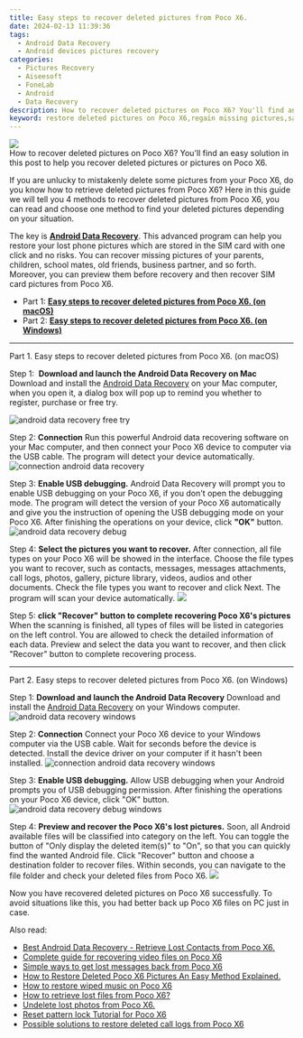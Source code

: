 ```yaml
---
title: Easy steps to recover deleted pictures from Poco X6.
date: 2024-02-13 11:39:36
tags: 
  - Android Data Recovery
  - Android devices pictures recovery
categories: 
  - Pictures Recovery
  - Aiseesoft
  - FoneLab
  - Android
  - Data Recovery
description: How to recover deleted pictures on Poco X6? You'll find an easy solution in this post to help you recover deleted pictures or pictures on Poco X6.
keyword: restore deleted pictures on Poco X6,regain missing pictures,save erased pictures from Poco X6,recover lost pictures from Poco X6,android pictures retrieval,undelete pictures from Poco X6,how to recover pictures in Poco X6,how do i recover pictures on Poco X6,how can i find my deleted pictures Poco X6,my pictures deleted from Poco X6 how to undo pictures,Poco X6 pictures recovery,how to recover pictures on Poco X6
---
```


<img src="https://img0mobiles.techidaily.com/images/best-assets/devices/poco/poco-x6/1.jpg" class="atpl-imgstyle"  />

<div class="atpl-content atpl-for-fonelab-android recover-pictures">

<div class="atpl-post-description-part-1">
How to recover deleted pictures on Poco X6? You'll find an easy solution in this post to help you recover deleted pictures or pictures on Poco X6.
</div>

<div class="atpl-post-description-part-2">
<div class="tpl-content-sub-paragraph-content">
  <p>
    If you are unlucky to mistakenly delete some pictures from your Poco X6, do you know how to retrieve deleted pictures from Poco X6? Here in this guide we will tell you 4 methods to recover deleted pictures from Poco X6, you can read and choose one method to find your deleted pictures depending on your situation.
  </p>
</div>
</div>

<div class="atpl-post-description-part-3">
<div class="tpl-content-sub-paragraph-normal">
    <p>
        The key is <a href="https://tools.techidaily.com/aiseesoft-android-data-recovery/" target="_blank" rel="noopener"><strong>Android Data Recovery</strong></a>. This advanced program can help you restore your lost phone pictures which are stored in the SIM card with one click and no risks. You can recover missing pictures of your parents, children, school mates, old friends, business partner, and so forth. Moreover, you can preview them before recovery and then recover SIM card pictures from Poco X6.
    </p>
</div>
</div>

<ul>
  <li>Part 1: <strong><a href="#p1"> Easy steps to recover deleted pictures from Poco X6.  (on macOS)</a></strong></li>
  <li>Part 2: <strong><a href="#p2"> Easy steps to recover deleted pictures from Poco X6.  (on Windows)</a></strong></li>
</ul>



<!-- Part 1 -->
<a id="p1" name="p1" ></a><hr>

<div>
  <span class="atpl-step-part-style">Part 1. Easy steps to recover deleted pictures from Poco X6. (on macOS)</span>
</div>  

<span class="atpl-stepstyle-a"><span>Step 1: </span></span> <strong>Download and launch the Android Data Recovery on Mac</strong>
Download and install the <a href="https://tools.techidaily.com/aiseesoft-android-data-recovery/" target="_blank" rel="noopener">Android Data Recovery</a> on your Mac computer, when you open it, a dialog box will pop up to remind you whether to register, purchase or free try.

<img src="https://tools.techidaily.com/images/apps/aiseesoft/android-data-recovery/mac-free-try.png" class="atpl-imgstyle" alt="android data recovery free try" />

<span class="atpl-stepstyle-a"><span>Step 2: </span></span> <strong>Connection</strong>
Run this powerful Android data recovering software on your Mac computer, and then connect your Poco X6 device to computer via the USB cable. The program will detect your device automatically.
<img src="https://tools.techidaily.com/images/apps/aiseesoft/android-data-recovery/mac-connection-interface.jpg" class="atpl-imgstyle" alt="connection android data recovery" />

<span class="atpl-stepstyle-a"><span>Step 3: </span></span> <strong>Enable USB debugging.</strong>
Android Data Recovery will prompt you to enable USB debugging on your Poco X6, if you don't open the debugging mode. The program will detect the version of your Poco X6 automatically and give you the instruction of opening the USB debugging mode on your Poco X6. After finishing the operations on your device, click <strong>"OK"</strong> button.
<img src="https://tools.techidaily.com/images/apps/aiseesoft/android-data-recovery/mac-android-usb-debug.jpg"  class="atpl-imgstyle" alt="android data recovery debug" />

<span class="atpl-stepstyle-a"><span>Step 4: </span></span> <strong>Select the pictures you want to recover.</strong>
After connection, all file types on your Poco X6 will be showed in the interface. Choose the file types you want to recover, such as contacts, messages, messages attachments, call logs, photos, gallery, picture library, videos, audios and other documents. Check the file types you want to recover and click Next. The program will scan your device automatically.
<img src="https://tools.techidaily.com/images/apps/aiseesoft/android-data-recovery/mac-choose-type-photos.jpg" class="atpl-imgstyle"  />

<span class="atpl-stepstyle-a"><span>Step 5: </span></span> <strong>click "Recover" button to  complete recovering Poco X6's pictures</strong>
When the scanning is finished, all types of files will be listed in categories on the left control. You are allowed to check the detailed information of each data. Preview and select the data you want to recover, and then click "Recover" button to complete recovering process.


<a id="p2" name="p2"></a><hr>

<!-- Part 2 -->
<div>
  <span class="atpl-step-part-style">Part 2. Easy steps to recover deleted pictures from Poco X6. (on Windows)</span>
</div>

<span class="atpl-stepstyle-a"><span>Step 1: </span></span> <strong>Download and launch the Android Data Recovery</strong>
Download and install the <a href="https://tools.techidaily.com/aiseesoft-android-data-recovery/" target="_blank" rel="noopener">Android Data Recovery</a> on your Windows computer.
<img src="https://tools.techidaily.com/images/apps/aiseesoft/android-data-recovery/win-start-interface.png"  class="atpl-imgstyle" alt="android data recovery windows" />

<span class="atpl-stepstyle-a"><span>Step 2: </span></span> <strong>Connection</strong>
Connect your Poco X6 device to your Windows computer via the USB cable. Wait for seconds before the device is detected. Install the device driver on your computer if it hasn't been installed.
<img src="https://tools.techidaily.com/images/apps/aiseesoft/android-data-recovery/win-connection-interface.png" class="atpl-imgstyle" alt="connection android data recovery windows" />

<span class="atpl-stepstyle-a"><span>Step 3: </span></span> <strong>Enable USB debugging.</strong>
Allow USB debugging when your Android prompts you of USB debugging permission. After finishing the operations on your Poco X6 device, click "OK" button.
<img src="https://tools.techidaily.com/images/apps/aiseesoft/android-data-recovery/win-android-usb-debug.png" class="atpl-imgstyle" alt="android data recovery debug windows" />

<span class="atpl-stepstyle-a"><span>Step 4: </span></span> <strong>Preview and recover the Poco X6's lost pictures.</strong>
Soon, all Android available files will be classified into category on the left. You can toggle the button of "Only display the deleted item(s)" to "On", so that you can quickly find the wanted Android file. Click "Recover" button and choose a destination folder to recover files. Within seconds, you can navigate to the file folder and check your deleted files from Poco X6.
<img src="https://tools.techidaily.com/images/apps/aiseesoft/android-data-recovery/win-recover-photos.png" class="atpl-imgstyle"  />

<div class="atpl-post-description-part-4">
<div class="tpl-content-sub-paragraph-normal">
    <p>
        Now you have recovered deleted pictures on Poco X6 successfully. To avoid situations like this, you had better back up Poco X6 files on PC just in case.
    </p>
</div>
</div>

<ins class="adsbygoogle"
     style="display:block"
     data-ad-client="ca-pub-7571918770474297"
     data-ad-slot="8358498916"
     data-ad-format="auto"
     data-full-width-responsive="true"></ins>

<span class="atpl-alsoreadstyle">Also read:</span>
<div><ul>
<li><a href="/best-android-data-recovery-retrieve-lost-contacts-from-poco-x6-by-fonelab-android-recover-contacts/" target="_blank" rel="noopener"><u>Best Android Data Recovery - Retrieve Lost Contacts from Poco X6.</u></a></li>
<li><a href="/complete-guide-for-recovering-video-files-on-poco-x6-by-fonelab-android-recover-video/" target="_blank" rel="noopener"><u>Complete guide for recovering video files on Poco X6</u></a></li>
<li><a href="/simple-ways-to-get-lost-messages-back-from-poco-x6-by-fonelab-android-recover-messages/" target="_blank" rel="noopener"><u>Simple ways to get lost messages back from Poco X6</u></a></li>
<li><a href="/how-to-restore-deleted-poco-x6-pictures-an-easy-method-explained-by-fonelab-android-recover-pictures/" target="_blank" rel="noopener"><u>How to Restore Deleted Poco X6 Pictures  An Easy Method Explained.</u></a></li>
<li><a href="/how-to-restore-wiped-music-on-poco-x6-by-fonelab-android-recover-music/" target="_blank" rel="noopener"><u>How to restore wiped music on Poco X6</u></a></li>
<li><a href="/how-to-retrieve-lost-files-from-poco-x6-by-fonelab-android-recover-data/" target="_blank" rel="noopener"><u>How to retrieve lost files from Poco X6?</u></a></li>
<li><a href="/undelete-lost-photos-from-poco-x6-by-fonelab-android-recover-photos/" target="_blank" rel="noopener"><u>Undelete lost photos from Poco X6.</u></a></li>
<li><a href="/reset-pattern-lock-tutorial-for-poco-x6-by-drfone-android-unlock-android-unlock/" target="_blank" rel="noopener"><u>Reset pattern lock Tutorial for Poco X6</u></a></li>
<li><a href="/possible-solutions-to-restore-deleted-call-logs-from-poco-x6-by-fonelab-android-recover-call-logs/" target="_blank" rel="noopener"><u>Possible solutions to restore deleted call logs from Poco X6</u></a></li>
</ul></div>

</div>
